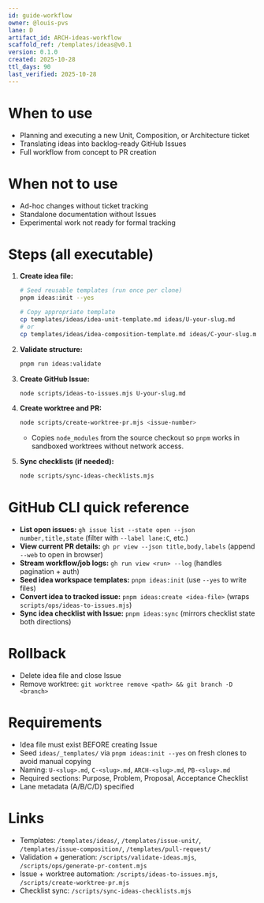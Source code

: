 ```yaml
---
id: guide-workflow
owner: @louis-pvs
lane: D
artifact_id: ARCH-ideas-workflow
scaffold_ref: /templates/ideas@v0.1
version: 0.1.0
created: 2025-10-28
ttl_days: 90
last_verified: 2025-10-28
---
```


# When to use

- Planning and executing a new Unit, Composition, or Architecture ticket
- Translating ideas into backlog-ready GitHub Issues
- Full workflow from concept to PR creation

# When not to use

- Ad-hoc changes without ticket tracking
- Standalone documentation without Issues
- Experimental work not ready for formal tracking

# Steps (all executable)

1. **Create idea file:**

   ```bash
   # Seed reusable templates (run once per clone)
   pnpm ideas:init --yes

   # Copy appropriate template
   cp templates/ideas/idea-unit-template.md ideas/U-your-slug.md
   # or
   cp templates/ideas/idea-composition-template.md ideas/C-your-slug.md
   ```

2. **Validate structure:**

   ```bash
   pnpm run ideas:validate
   ```

3. **Create GitHub Issue:**

   ```bash
   node scripts/ideas-to-issues.mjs U-your-slug.md
   ```

4. **Create worktree and PR:**

   ```bash
   node scripts/create-worktree-pr.mjs <issue-number>
   ```

   - Copies `node_modules` from the source checkout so `pnpm` works in sandboxed worktrees without network access.

5. **Sync checklists (if needed):**
   ```bash
   node scripts/sync-ideas-checklists.mjs
   ```

# GitHub CLI quick reference

- **List open issues:** `gh issue list --state open --json number,title,state` (filter with `--label lane:C`, etc.)
- **View current PR details:** `gh pr view --json title,body,labels` (append `--web` to open in browser)
- **Stream workflow/job logs:** `gh run view <run> --log` (handles pagination + auth)
- **Seed idea workspace templates:** `pnpm ideas:init` (use `--yes` to write files)
- **Convert idea to tracked issue:** `pnpm ideas:create <idea-file>` (wraps `scripts/ops/ideas-to-issues.mjs`)
- **Sync idea checklist with Issue:** `pnpm ideas:sync` (mirrors checklist state both directions)

# Rollback

- Delete idea file and close Issue
- Remove worktree: `git worktree remove <path> && git branch -D <branch>`

# Requirements

- Idea file must exist BEFORE creating Issue
- Seed `ideas/_templates/` via `pnpm ideas:init --yes` on fresh clones to avoid manual copying
- Naming: `U-<slug>.md`, `C-<slug>.md`, `ARCH-<slug>.md`, `PB-<slug>.md`
- Required sections: Purpose, Problem, Proposal, Acceptance Checklist
- Lane metadata (A/B/C/D) specified

# Links

- Templates: `/templates/ideas/`, `/templates/issue-unit/`, `/templates/issue-composition/`, `/templates/pull-request/`
- Validation + generation: `/scripts/validate-ideas.mjs`, `/scripts/ops/generate-pr-content.mjs`
- Issue + worktree automation: `/scripts/ideas-to-issues.mjs`, `/scripts/create-worktree-pr.mjs`
- Checklist sync: `/scripts/sync-ideas-checklists.mjs`
